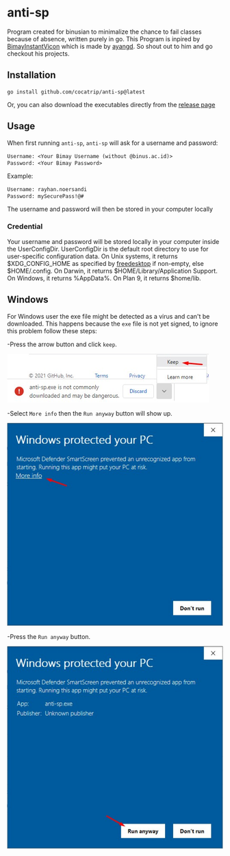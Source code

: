 # anti-sp
Program created for binusian to minimalize the chance to fail classes because of absence, written purely in go.
This Program is inpired by [BimayInstantVicon](https://github.com/ayangd/BimayInstantVicon) which is made by [ayangd](https://github.com/ayangd).
So shout out to him and go checkout his projects.

## Installation
```
go install github.com/cocatrip/anti-sp@latest
```
Or, you can also download the executables directly from the [release page](https://github.com/cocatrip/anti-sp/releases)

## Usage
When first running `anti-sp`, `anti-sp` will ask for a username and password:
```
Username: <Your Bimay Username (without @binus.ac.id)>
Password: <Your Bimay Password>
```

Example:
```
Username: rayhan.noersandi
Password: mySecurePass!@#
```
The username and password will then be stored in your computer locally

### Credential
Your username and password will be stored locally in your computer inside the UserConfigDir. UserConfigDir is the default root directory to use for user-specific configuration data.
On Unix systems, it returns $XDG_CONFIG_HOME as specified by [freedesktop](https://specifications.freedesktop.org/basedir-spec/basedir-spec-latest.html) if non-empty, else $HOME/.config. On Darwin, it returns $HOME/Library/Application Support. On Windows, it returns %AppData%. On Plan 9, it returns $home/lib.

## Windows
For Windows user the exe file might be detected as a virus and can't be downloaded.
This happens because the `exe` file is not yet signed, to ignore this problem follow these steps:

-Press the arrow button and click `keep`.

![step 1](tutorial/tutorial_1.jpg)

-Select `More info` then the `Run anyway` button will show up.

![step 2](tutorial/tutorial_2.jpg)

-Press the `Run anyway` button.

![step 3](tutorial/tutorial_3.jpg)
